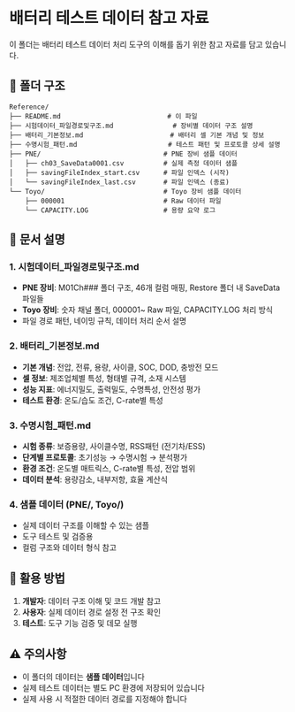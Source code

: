 # 배터리 테스트 데이터 참고 자료

이 폴더는 배터리 테스트 데이터 처리 도구의 이해를 돕기 위한 참고 자료를 담고 있습니다.

## 📁 폴더 구조

```
Reference/
├── README.md                           # 이 파일
├── 시험데이터_파일경로및구조.md               # 장비별 데이터 구조 설명
├── 배터리_기본정보.md                      # 배터리 셀 기본 개념 및 정보
├── 수명시험_패턴.md                       # 테스트 패턴 및 프로토콜 상세 설명
├── PNE/                               # PNE 장비 샘플 데이터
│   ├── ch03_SaveData0001.csv          # 실제 측정 데이터 샘플
│   ├── savingFileIndex_start.csv      # 파일 인덱스 (시작)
│   └── savingFileIndex_last.csv       # 파일 인덱스 (종료)
└── Toyo/                              # Toyo 장비 샘플 데이터
    ├── 000001                         # Raw 데이터 파일
    └── CAPACITY.LOG                   # 용량 요약 로그
```

## 📖 문서 설명

### 1. 시험데이터_파일경로및구조.md
- **PNE 장비**: M01Ch### 폴더 구조, 46개 컬럼 매핑, Restore 폴더 내 SaveData 파일들
- **Toyo 장비**: 숫자 채널 폴더, 000001~ Raw 파일, CAPACITY.LOG 처리 방식
- 파일 경로 패턴, 네이밍 규칙, 데이터 처리 순서 설명

### 2. 배터리_기본정보.md
- **기본 개념**: 전압, 전류, 용량, 사이클, SOC, DOD, 충방전 모드
- **셀 정보**: 제조업체별 특성, 형태별 규격, 소재 시스템
- **성능 지표**: 에너지밀도, 출력밀도, 수명특성, 안전성 평가
- **테스트 환경**: 온도/습도 조건, C-rate별 특성

### 3. 수명시험_패턴.md  
- **시험 종류**: 보증용량, 사이클수명, RSS패턴 (전기차/ESS)
- **단계별 프로토콜**: 초기성능 → 수명시험 → 분석평가
- **환경 조건**: 온도별 매트릭스, C-rate별 특성, 전압 범위
- **데이터 분석**: 용량감소, 내부저항, 효율 계산식

### 4. 샘플 데이터 (PNE/, Toyo/)
- 실제 데이터 구조를 이해할 수 있는 샘플
- 도구 테스트 및 검증용
- 컬럼 구조와 데이터 형식 참고

## 🚀 활용 방법

1. **개발자**: 데이터 구조 이해 및 코드 개발 참고
2. **사용자**: 실제 데이터 경로 설정 전 구조 확인
3. **테스트**: 도구 기능 검증 및 데모 실행

## ⚠️ 주의사항

- 이 폴더의 데이터는 **샘플 데이터**입니다
- 실제 테스트 데이터는 별도 PC 환경에 저장되어 있습니다
- 실제 사용 시 적절한 데이터 경로를 지정해야 합니다